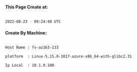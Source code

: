 
   
#### This Page Create at:

```bash

2022-08-23 - 09:24:48 UTC

```

#### Create By Machine:

```bash

Host Name : fv-az163-133

platform  : Linux-5.15.0-1017-azure-x86_64-with-glibc2.31

Ip Local  : 10.1.0.100

```


